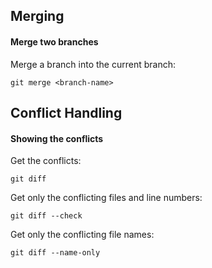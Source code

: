
## Merging

#### Merge two branches

Merge a branch into the current branch:

```
git merge <branch-name>
```


## Conflict Handling

#### Showing the conflicts

Get the conflicts:

```
git diff
```

Get only the conflicting files and line numbers:

```
git diff --check
```


Get only the conflicting file names:

```
git diff --name-only
```

